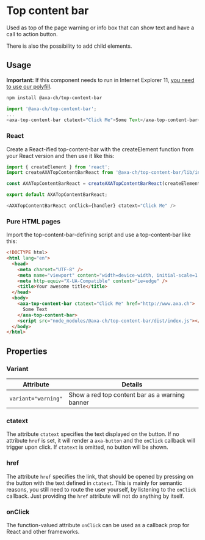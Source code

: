 # Top content bar

Used as top of the page warning or info box that can show text and have a call to action button.

There is also the possibility to add child elements.

## Usage

**Important:** If this component needs to run in Internet Explorer 11, [you need to use our polyfill](https://github.com/axa-ch/patterns-library/tree/develop/src/components/05-utils/polyfill).

```bash
npm install @axa-ch/top-content-bar
```

```js
import '@axa-ch/top-content-bar';
...
<axa-top-content-bar ctatext="Click Me">Some Text</axa-top-content-bar>
```

### React

Create a React-ified top-content-bar with the createElement function from your React version and then use it like this:

```js
import { createElement } from 'react';
import createAXATopContentBarReact from '@axa-ch/top-content-bar/lib/index.react';

const AXATopContentBarReact = createAXATopContentBarReact(createElement);

export default AXATopContentBarReact;
```

```js
<AXATopContentBarReact onClick={handler} ctatext="Click Me" />
```

### Pure HTML pages

Import the top-content-bar-defining script and use a top-content-bar like this:

```html
<!DOCTYPE html>
<html lang="en">
  <head>
    <meta charset="UTF-8" />
    <meta name="viewport" content="width=device-width, initial-scale=1.0" />
    <meta http-equiv="X-UA-Compatible" content="ie=edge" />
    <title>Your awesome title</title>
  </head>
  <body>
    <axa-top-content-bar ctatext="Click Me" href="http://www.axa.ch">
      Some Text
    </axa-top-content-bar>
    <script src="node_modules/@axa-ch/top-content-bar/dist/index.js"></script>
  </body>
</html>
```

## Properties

### Variant

| Attribute           | Details                                        |
| ------------------- | ---------------------------------------------- |
| `variant="warning"` | Show a red top content bar as a warning banner |

### ctatext

The attribute `ctatext` specifies the text displayed on the button.
If no attribute `href` is set, it will render a `axa-button` and the `onClick` callback will trigger upon click. If `ctatext` is omitted, no button will be shown.

### href

The attribute `href` specifies the link, that should be opened by pressing on the button with the text defined in `ctatext`. This is mainly for semantic reasons, you still need to route the user yourself, by listening to the `onClick` callback. Just providing the `href` attribute will not do anything by itself.

### onClick

The function-valued attribute `onClick` can be used as a callback prop for React and other frameworks.
